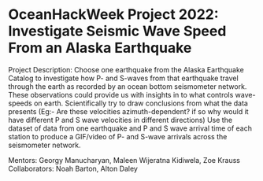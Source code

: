 # OceanHackWeek Project 2022: Investigate Seismic Wave Speed From an Alaska Earthquake

Project Description: Choose one earthquake from the Alaska Earthquake Catalog to investigate how P- and S-waves from that earthquake travel through the earth as recorded by an ocean bottom seismometer network. These observations could provide us with insights in to what controls wave-speeds on earth. Scientifically try to draw conclusions from what the data presents (Eg:- Are these velocities azimuth-dependent? if so why would it have different P and S wave velocities in different directions)
Use the dataset of data from one earthquake and P and S wave arrival time of each station to produce a GIF/video of P- and S-wave arrivals across the seismometer network.


Mentors: Georgy Manucharyan, Maleen Wijeratna Kidiwela, Zoe Krauss
Collaborators: Noah Barton, Alton Daley